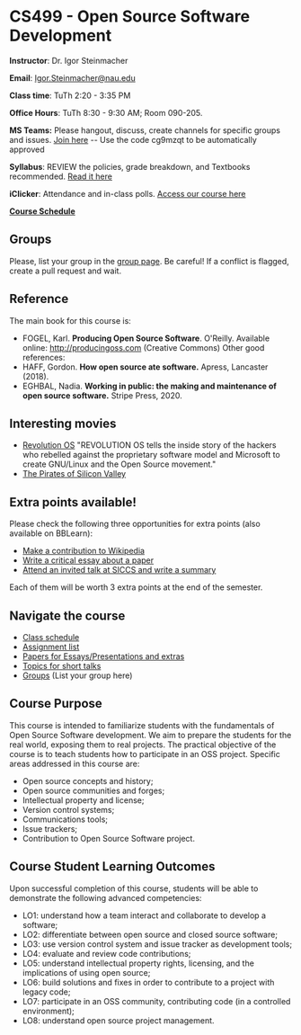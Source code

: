 # CS499 - Open Source Software Development 

**Instructor**: Dr. Igor Steinmacher

**Email**: Igor.Steinmacher@nau.edu

**Class time**: TuTh 2:20 - 3:35 PM

**Office Hours**: TuTh 8:30 - 9:30 AM; Room 090-205. 

**MS Teams:** Please hangout, discuss, create channels for specific groups and issues. [Join here](https://teams.microsoft.com/l/team/19%3a9M4MEQum5Jn7JRaP_bv37MLubyzgPHHOCEjOvoUTU2g1%40thread.tacv2/conversations?groupId=300dcad9-a598-4dd2-ab9c-410917178553&tenantId=27d49e9f-89e1-4aa0-99a3-d35b57b2ba03) -- Use the code cg9mzqt to be automatically approved

**Syllabus**: REVIEW the policies, grade breakdown, and Textbooks recommended. [Read it here](CS_599_Syllabus.pdf)

**iClicker**: Attendance and in-class polls. [Access our course here](https://join.iclicker.com/FNIS)

**[Course Schedule](outline.md)**

## Groups

Please, list your group in the [group page](groups.md). Be careful! If a conflict is flagged, create a pull request and wait.

## Reference

The main book for this course is:
* FOGEL, Karl. **Producing Open Source Software**. O'Reilly. Available online:  http://producingoss.com (Creative Commons)
Other good references:
* HAFF, Gordon. **How open source ate software.** Apress, Lancaster (2018).
* EGHBAL, Nadia. **Working in public: the making and maintenance of open source software.** Stripe Press, 2020.

## Interesting movies
* [Revolution OS](http://www.revolution-os.com/) "REVOLUTION OS tells the inside story of the hackers who rebelled against the proprietary software model and Microsoft to create GNU/Linux and the Open Source movement."
* [The Pirates of Silicon Valley](https://www.imdb.com/title/tt0168122/)

## Extra points available!
Please check the following three opportunities for extra points (also available on BBLearn):
* [Make a contribution to Wikipedia](assignments/extras/E1.wikipedia_contribution.md)
* [Write a critical essay about a paper](assignments/extras/E2.Essay.md)
* [Attend an invited talk at SICCS and write a summary](assignments/extras/E3.Talk.md)

Each of them will be worth 3 extra points at the end of the semester.

## Navigate the course
* [Class schedule](outline.md)<br>
* [Assignment list](assignments.md)<br>
* [Papers for Essays/Presentations and extras](papers.md)<br>
* [Topics for short talks](shorttalks.md)<br>
* [Groups](groups.md) (List your group here)

## Course Purpose
This course is intended to familiarize students with the fundamentals of Open Source Software development. We aim to prepare the students for the real world, exposing them to real projects. The practical objective of the course is to teach students how to participate in an OSS project. Specific areas addressed in this course are:
* Open source concepts and history;
* Open source communities and forges;
* Intellectual property and license;
* Version control systems;
* Communications tools;
* Issue trackers;
* Contribution to Open Source Software project.

## Course Student Learning Outcomes
Upon successful completion of this course, students will be able to demonstrate the following
advanced competencies:
* LO1: understand how a team interact and collaborate to develop a software;
* LO2: differentiate between open source and closed source software;
* LO3: use version control system and issue tracker as development tools;
* LO4: evaluate and review code contributions;
* LO5: understand intellectual property rights, licensing, and the implications of using open source;
* LO6: build solutions and fixes in order to contribute to a project with legacy code;
* LO7: participate in an OSS community, contributing code (in a controlled environment);
* LO8: understand open source project management.  
